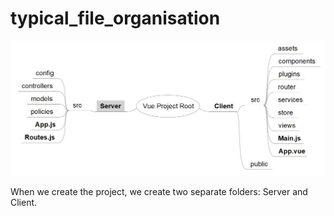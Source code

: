 # typical_file_organisation

![A typical organisation of the files in a VueJS/RESTAPI setup](./assets/typical_file_organisation.jpg)

When we create the project, we create two separate folders: Server and Client.
